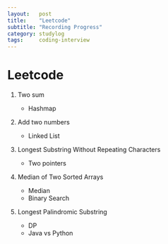 ```yaml
---
layout:   post
title:    "Leetcode"
subtitle: "Recording Progress"
category: studylog
tags:     coding-interview
---
```


# Leetcode

1. Two sum

    - Hashmap

2. Add two numbers
    - Linked List

3. Longest Substring Without Repeating Characters
    - Two pointers

4. Median of Two Sorted Arrays
    - Median
    - Binary Search

5. Longest Palindromic Substring
    - DP
    - Java vs Python